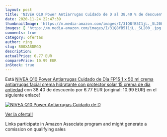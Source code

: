 ```yaml
---
layout: post
title: 'NIVEA Q10 Power Antiarrugas Cuidado de D al 38.40 % de descuento'
date: 2020-11-24 22:47:39
thumbnailImage: 'https://m.media-amazon.com/images/I/31Q8fB5I1jL._SL200_.jpg'
images: [ 'https://m.media-amazon.com/images/I/31Q8fB5I1jL._SL200_.jpg' ]
comments: true
category: ofertas
author: ring
slug: B00XA8DEGQ
description:
actualPrice: 6.77 EUR
comparePrice: 10.99 EUR
inStock: true
---
```


Está [NIVEA Q10 Power Antiarrugas Cuidado de Día FP15  1 x 50 ml   crema antiarrugas facial  crema hidratante con protector solar 15  crema de día antiedad](https://www.amazon.es/dp/B00XA8DEGQ/?tag=tolees-21) con 38.40 de descuento por 6.77 EUR (original: 10.99 EUR) en el siguiente enlace!

[![NIVEA Q10 Power Antiarrugas Cuidado de D](https://m.media-amazon.com/images/I/31Q8fB5I1jL._SL200_.jpg)](https://www.amazon.es/dp/B00XA8DEGQ/?tag=tolees-21)

[Ver la oferta!!](https://www.amazon.es/dp/B00XA8DEGQ/?tag=tolees-21)

Links participate in Amazon Associate program and might generate a comission on qualifying sales


